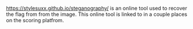 https://stylesuxx.github.io/steganography/ is an online tool used to recover the flag from from the image. This online tool is linked to in a couple places on the scoring platfrom.
